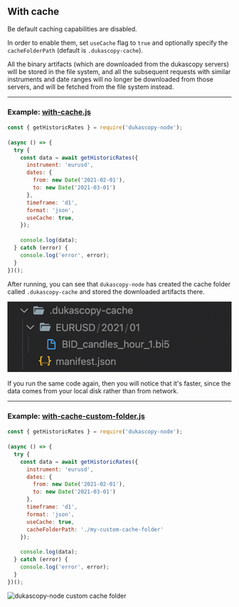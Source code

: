 ## With cache

Be default caching capabilities are disabled.

In order to enable them, set `useCache` flag to `true` and optionally specify the `cacheFolderPath` (default is `.dukascopy-cache`).

All the binary artifacts (which are downloaded from the dukascopy servers) will be stored in the file system, and all the subsequent requests with similar instruments and date ranges will no longer be downloaded from those servers, and will be fetched from the file system instead.

---

### Example: [with-cache.js](https://github.com/Leo4815162342/dukascopy-node/blob/master/examples/with-cache/with-cache.js)

```javascript
const { getHistoricRates } = require('dukascopy-node');

(async () => {
  try {
    const data = await getHistoricRates({
      instrument: 'eurusd',
      dates: {
        from: new Date('2021-02-01'),
        to: new Date('2021-03-01')
      },
      timeframe: 'd1',
      format: 'json',
      useCache: true,
    });

    console.log(data);
  } catch (error) {
    console.log('error', error);
  }
})();
```

After running, you can see that `dukascopy-node` has created the cache folder called `.dukascopy-cache` and stored the downloaded artifacts there.

![dukascopy-node default cache folder](https://raw.githubusercontent.com/Leo4815162342/dukascopy-node/master/examples/with-cache/with-cache.png "dukascopy-node default cache folder")

If you run the same code again, then you will notice that it's faster, since the data comes from your local disk rather than from network.

---

### Example: [with-cache-custom-folder.js](https://github.com/Leo4815162342/dukascopy-node/blob/master/examples/with-cache/with-cache-custom-folder.js)

```javascript
const { getHistoricRates } = require('dukascopy-node');

(async () => {
  try {
    const data = await getHistoricRates({
      instrument: 'eurusd',
      dates: {
        from: new Date('2021-02-01'),
        to: new Date('2021-03-01')
      },
      timeframe: 'd1',
      format: 'json',
      useCache: true,
      cacheFolderPath: './my-custom-cache-folder'
    });

    console.log(data);
  } catch (error) {
    console.log('error', error);
  }
})();
```

![dukascopy-node custom cache folder](https://raw.githubusercontent.com/Leo4815162342/dukascopy-node/blob/master/examples/with-cache/with-cache-custom-folder.png "dukascopy-node custom cache folder")
